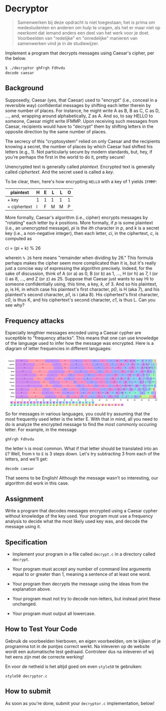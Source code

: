# Decryptor

> Samenwerken bij deze opdracht is niet toegestaan; het is prima om medestudenten en anderen om hulp te vragen, als het er maar niet op neerkomt dat iemand anders een deel van het werk voor je doet. Voorbeelden van "redelijke" en "onredelijke" manieren van samenwerken vind je in de studiewijzer.

Implement a program that decrypts messages using Caesar's cipher, per the below.

    $ ./decryptor ghFrgh Fdhvdu
    decode caesar


## Background

Supposedly, Caesar (yes, that Caesar) used to "encrypt" (i.e., conceal in a reversible way) confidential messages by shifting each letter therein by some number of places. For instance, he might write A as B, B as C, C as D, ..., and, wrapping around alphabetically, Z as A. And so, to say HELLO to someone, Caesar might write IFMMP. Upon receiving such messages from Caesar, recipients would have to "decrypt" them by shifting letters in the opposite direction by the same number of places.

The secrecy of this "cryptosystem" relied on only Caesar and the recipients knowing a secret, the number of places by which Caesar had shifted his letters (e.g., 1). Not particularly secure by modern standards, but, hey, if you're perhaps the first in the world to do it, pretty secure!

Unencrypted text is generally called _plaintext_. Encrypted text is generally called _ciphertext_. And the secret used is called a _key_.

To be clear, then, here's how encrypting `HELLO` with a key of 1 yields `IFMMP`:

| plaintext    | H | E | L | L | O |
| ------------ | - | - | - | - | - |
| + key        | 1 | 1 | 1 | 1 | 1 |
| = ciphertext | I | F | M | M | P |

More formally, Caesar's algorithm (i.e., cipher) encrypts messages by "rotating" each letter by _k_ positions. More formally, if _p_ is some plaintext (i.e., an unencrypted message), _pi_ is the _ith_ character in _p_, and _k_ is a secret key (i.e., a non-negative integer), then each letter, _ci_, in the ciphertext, _c_, is computed as

ci = (pi + k) % 26

wherein `% 26` here means "remainder when dividing by 26." This formula perhaps makes the cipher seem more complicated than it is, but it's really just a concise way of expressing the algorithm precisely. Indeed, for the sake of discussion, think of A (or a) as 0, B (or b) as 1, …, H (or h) as 7, I (or i) as 8, …, and Z (or z) as 25\. Suppose that Caesar just wants to say Hi to someone confidentially using, this time, a key, _k_, of 3\. And so his plaintext, _p_, is Hi, in which case his plaintext's first character, _p0_, is H (aka 7), and his plaintext's second character, _p1_, is i (aka 8). His ciphertext's first character, _c0_, is thus K, and his ciphertext's second character, _c1_, is thus L. Can you see why?


## Frequency attacks

Especially lengthier messages encoded using a Caesar cypher are suceptible to "frequency attacks". This means that one can use knowledge of the language used to infer how the message was encrypted. Here is a diagram of letter frequencies in different languages:

![A list of languages, including for each language a bar from left to right divided in to sections. The width of the sections indicates the frequency of a particular letter in that language. In many languages, including English and Dutch, the letter E occurs most often, with A coming after.](frequencies.png)

So for messages in various languages, you could try assuming that the most frequently used letter is the letter E. With that in mind, all you need to do is analyze the encrypted message to find the most commonly occuring letter. For example, in the message

    ghFrgh Fdhvdu

the letter `h` is most common. What if that letter should be translated into an `E`? Well, from `h` to `E` is 3 steps down. Let's try subtracting 3 from each of the letters, and we'll get:

    decode caesar

That seems to be English! Although the message wasn't so interesting, our algorithm did work in this case.


## Assignment

Write a program that decodes messages encrypted using a Caesar cypher without knowledge of the key used. Your program must use a frequency analysis to decide what the most likely used key was, and decode the message using it.


## Specification

*   Implement your program in a file called `decrypt.c` in a directory called `decrypt`.

*   Your program must accept any number of command line arguments equal to or greater than 1, meaning a sentence of at least one word.

*   Your program then decrypts the message using the ideas from the explanation above.

*   Your program must not try to decode non-letters, but instead print these unchanged.

*   Your program must output all lowercase.


## How to Test Your Code

Gebruik de voorbeelden hierboven, en eigen voorbeelden, om te kijken of je programma tot in de puntjes correct werkt. Na inleveren op de website wordt een automatische test gedraaid. Controleer dus na inleveren of wij het eens zijn met de correcte werking!

En voor de netheid is het altijd goed om even `style50` te gebruiken:

    style50 decryptor.c


## How to submit

As soon as you're done, submit your `decryptor.c` implementation, below! 
